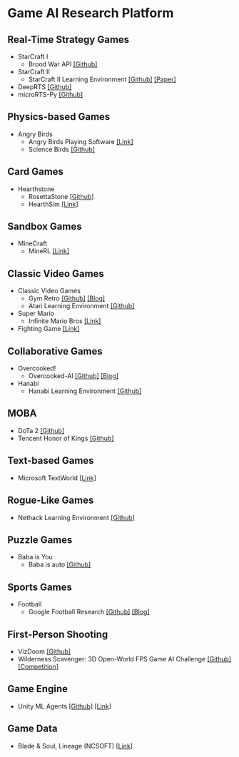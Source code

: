 # Game AI Research Platform 

## Real-Time Strategy Games 
- StarCraft I 
  - Brood War API [[Github]](https://github.com/bwapi/bwapi) 
- StarCraft II 
  - StarCraft II Learning Environment [[Github]](https://github.com/deepmind/pysc2) [[Paper]](https://arxiv.org/pdf/1708.04782.pdf) 
- DeepRTS [[Github]](https://github.com/cair/deep-rts) 
- microRTS-Py [[Github]](https://github.com/Farama-Foundation/MicroRTS-Py) 

## Physics-based Games 
- Angry Birds 
  - Angry Birds Playing Software [[Link]](http://aibirds.org/basic-game-playing-software.html)
  - Science Birds [[Github]](https://github.com/lucasnfe/science-birds) 

## Card Games 
- Hearthstone 
  - RosettaStone [[Github]](https://github.com/utilForever/RosettaStone) 
  - HearthSim [[Link]](https://hearthsim.info/) 
  
## Sandbox Games 
- MineCraft 
  - MineRL [[Link]](https://minerl.io/) 

## Classic Video Games
- Classic Video Games
  - Gym Retro [[Github]](https://github.com/openai/retro) [[Blog]](https://openai.com/blog/gym-retro/) 
  - Atari Learning Environment [[Github]](https://github.com/mgbellemare/Arcade-Learning-Environment) 
- Super Mario 
  - Infinite Mario Bros [[Link]](http://julian.togelius.com/mariocompetition2009/) 
- Fighting Game [[Link]](https://www.ice.ci.ritsumei.ac.jp/~ftgaic/) 

## Collaborative Games 
- Overcooked!
  - Overcooked-AI [[Github]](https://github.com/HumanCompatibleAI/overcooked_ai) [[Blog]](https://bair.berkeley.edu/blog/2019/10/21/coordination/) 
- Hanabi 
  - Hanabi Learning Environment [[Github]](https://github.com/deepmind/hanabi-learning-environment) 

## MOBA 
- DoTa 2 [[Github]](https://github.com/ellakk/5v5dota2ai-framework) 
- Tencent Honor of Kings [[Github]](https://github.com/tencent-ailab/hok_env) 

## Text-based Games
- Microsoft TextWorld [[Link]](https://www.microsoft.com/en-us/research/project/textworld/) 

## Rogue-Like Games
- Nethack Learning Environment [[Github]](https://github.com/facebookresearch/nle) 

## Puzzle Games
- Baba is You
  - Baba is auto [[Github]](https://github.com/utilForever/baba-is-auto) 

## Sports Games
- Football 
  - Google Football Research [[Github]](https://github.com/google-research/football) [[Blog]](https://ai.googleblog.com/2019/06/introducing-google-research-football.html) 

## First-Person Shooting
- VizDoom [[Github]](https://github.com/mwydmuch/ViZDoom) 
- Wilderness Scavenger: 3D Open-World FPS Game AI Challenge [[Github]](https://github.com/inspirai/wilderness-scavenger) [[Competition]](https://sites.google.com/view/inspirai-wildscav-cog2022/home) 

## Game Engine
- Unity ML Agents [[Github]](https://github.com/Unity-Technologies/ml-agents) [[Link]](https://unity.com/products/machine-learning-agents) 

## Game Data
- Blade & Soul, Lineage (NCSOFT) [[Link]](https://danbi-ncsoft.github.io/OpenData/) 

